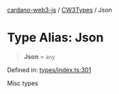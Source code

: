 [cardano-web3-js](../../../../index.md) / [CW3Types](../index.md) / Json

# Type Alias: Json

> **Json** = `any`

Defined in: [types/index.ts:301](https://github.com/xray-network/cardano-web3-js/blob/main/src/types/index.ts#L301)

Misc types
